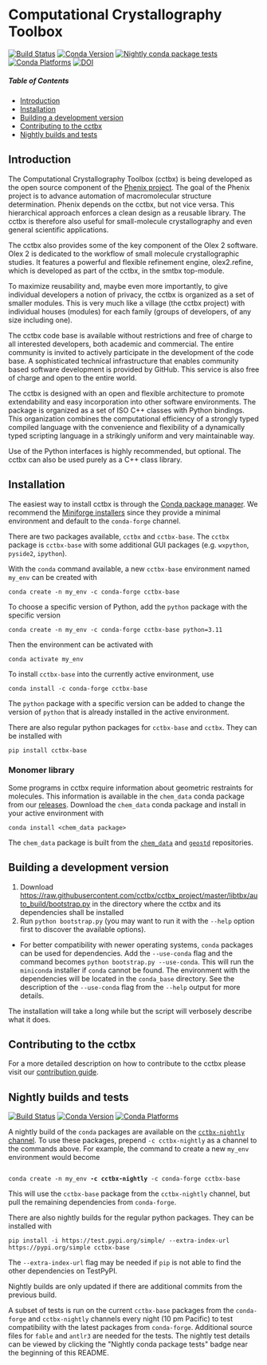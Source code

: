 # Computational Crystallography Toolbox
[![Build Status](https://dev.azure.com/cctbx/cctbx_project/_apis/build/status/Updates/Update%20build%20cache?branchName=master)](https://dev.azure.com/cctbx/cctbx_project/_build/latest?definitionId=8&branchName=master) [![Conda Version](https://img.shields.io/conda/vn/conda-forge/cctbx-base.svg)](https://anaconda.org/conda-forge/cctbx-base) [![Nightly conda package tests](https://github.com/cctbx/cctbx/actions/workflows/nightly_tests.yml/badge.svg?event=schedule)](https://github.com/cctbx/cctbx/actions/workflows/nightly_tests.yml) [![Conda Platforms](https://anaconda.org/conda-forge/cctbx-base/badges/platforms.svg)](https://anaconda.org/conda-forge/cctbx-base) [![DOI](https://img.shields.io/badge/DOI-10.1107/S0021889801017824-blue.svg)](https://doi.org/10.1107/S0021889801017824)

##### Table of Contents
- [Introduction](#introduction)
- [Installation](#install)
- [Building a development version](#developmentversion)
- [Contributing to the cctbx](#contributing)
- [Nightly builds and tests](#nightlybuilds)

<a name="introduction"/>

## Introduction

The Computational Crystallography Toolbox (cctbx) is being developed as the open source component of the [Phenix project](https://phenix-online.org). The goal of the Phenix project is to advance automation of macromolecular structure determination. Phenix depends on the cctbx, but not vice versa. This hierarchical approach enforces a clean design as a reusable library. The cctbx is therefore also useful for small-molecule crystallography and even general scientific applications.

The cctbx also provides some of the key component of the Olex 2 software. Olex 2 is dedicated to the workflow of small molecule crystallographic studies. It features a powerful and flexible refinement engine, olex2.refine, which is developed as part of the cctbx,
in the smtbx top-module.

To maximize reusability and, maybe even more importantly, to give individual developers a notion of privacy, the cctbx is organized as a set of smaller modules. This is very much like a village (the cctbx project) with individual houses (modules) for each family (groups of developers, of any size including one).

The cctbx code base is available without restrictions and free of charge to all interested developers, both academic and commercial. The entire community is invited to actively participate in the development of the code base. A sophisticated technical infrastructure that enables community based software development is provided by GitHub. This service is also free of charge and open to the entire world.

The cctbx is designed with an open and flexible architecture to promote extendability and easy incorporation into other software environments. The package is organized as a set of ISO C++ classes with Python bindings. This organization combines the computational efficiency of a strongly typed compiled language with the convenience and flexibility of a dynamically typed scripting language in a strikingly uniform and very maintainable way.

Use of the Python interfaces is highly recommended, but optional. The cctbx can also be used purely as a C++ class library.


<a name="install"/>

## Installation

The easiest way to install cctbx is through the [Conda package manager](https://docs.conda.io/en/latest/). We recommend the [Miniforge installers](https://github.com/conda-forge/miniforge?tab=readme-ov-file#miniforge3) since they provide a minimal environment and default to the `conda-forge` channel.

There are two packages available, `cctbx` and `cctbx-base`. The `cctbx` package is `cctbx-base` with some additional GUI packages (e.g. `wxpython`, `pyside2`, `ipython`).

With the `conda` command available, a new `cctbx-base` environment named `my_env` can be created with
```
conda create -n my_env -c conda-forge cctbx-base
```
To choose a specific version of Python, add the `python` package with the specific version
```
conda create -n my_env -c conda-forge cctbx-base python=3.11
```
Then the environment can be activated with
```
conda activate my_env
```

To install `cctbx-base` into the currently active environment, use
```
conda install -c conda-forge cctbx-base
```
The `python` package with a specific version can be added to change the version of `python` that is already installed in the active environment.

There are also regular python packages for `cctbx-base` and `cctbx`. They can
be installed with
```
pip install cctbx-base
```

### Monomer library

Some programs in cctbx require information about geometric restraints for molecules. This information is available in the `chem_data` conda package from our [releases](https://github.com/cctbx/cctbx_project/releases). Download the `chem_data` conda package and install in your active environment with
```
conda install <chem_data package>
```
The `chem_data` package is built from the [`chem_data`](https://gitlab.com/phenix_project/chem_data) and [`geostd`](https://github.com/phenix-project/geostd) repositories.

<a name="developmentversion"/>

## Building a development version

1. Download https://raw.githubusercontent.com/cctbx/cctbx_project/master/libtbx/auto_build/bootstrap.py in the directory where the cctbx and its dependencies shall be installed
2. Run `python bootstrap.py` (you may want to run it with the `--help` option first to discover the available options).
  - For better compatibility with newer operating systems, `conda` packages can be used for dependencies. Add the `--use-conda` flag and the command becomes `python bootstrap.py --use-conda`. This will run the `miniconda` installer if `conda` cannot be found. The environment with the dependencies will be located in the `conda_base` directory. See the description of the `--use-conda` flag from the `--help` output for more details.

The installation will take a long while but the script will verbosely describe what it does.

<a name="contributing"/>

## Contributing to the cctbx

For a more detailed description on how to contribute to the cctbx please visit our [contribution guide](https://github.com/cctbx/cctbx_project/blob/master/CONTRIBUTING.md).

<a name="nightlybuilds"/>

## Nightly builds and tests
[![Build Status](https://dev.azure.com/cctbx-release/feedstock-builds/_apis/build/status/nightly-feedstock?branchName=main)](https://dev.azure.com/cctbx-release/feedstock-builds/_build/latest?definitionId=11&branchName=main) [![Conda Version](https://img.shields.io/conda/vn/cctbx-nightly/cctbx-base.svg)](https://anaconda.org/cctbx-nightly/cctbx-base) [![Conda Platforms](https://anaconda.org/cctbx-nightly/cctbx-base/badges/platforms.svg)](https://anaconda.org/cctbx-nightly/cctbx-base)

A nightly build of the `conda` packages are available on the [`cctbx-nightly` channel](https://anaconda.org/cctbx-nightly/repo). To use these packages, prepend `-c cctbx-nightly` as a channel to the commands above. For example, the command to create a new `my_env` environment would become
<pre><code>
conda create -n my_env <b>-c cctbx-nightly</b> -c conda-forge cctbx-base
</code></pre>
This will use the `cctbx-base` package from the `cctbx-nightly` channel, but pull the remaining dependencies from `conda-forge`.

There are also nightly builds for the regular python packages. They can be
installed with
```
pip install -i https://test.pypi.org/simple/ --extra-index-url https://pypi.org/simple cctbx-base
```
The `--extra-index-url` flag may be needed if `pip` is not able to find the
other dependencies on TestPyPI.

Nightly builds are only updated if there are additional commits from the previous build.

A subset of tests is run on the current `cctbx-base` packages from the `conda-forge` and `cctbx-nightly` channels every night (10 pm Pacific) to test compatibility with the latest packages from `conda-forge`. Additional source files for `fable` and `antlr3` are needed for the tests. The nightly test details can be viewed by clicking the "Nightly conda package tests" badge near the beginning of this README.
